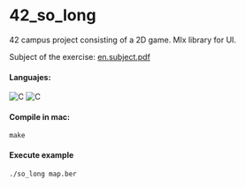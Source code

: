 42_so_long
=====
42 campus project consisting of a 2D game. Mlx library for UI.

Subject of the exercise: [en.subject.pdf](https://github.com/EndikaCo/42_so_long/files/14379075/en.subject.pdf)

#### Languajes:

![C](https://img.shields.io/badge/C-grey?style=ecorreia&logo=&logoColor=-black)
![C](https://img.shields.io/badge/Makefile-grey?style=ecorreia&logo=makefile&logoColor=-black)

#### Compile in mac:
```
make
```

#### Execute example
```
./so_long map.ber
```
